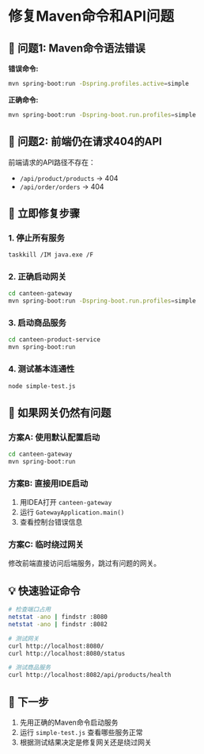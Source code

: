 # 修复Maven命令和API问题

## 🚨 问题1: Maven命令语法错误

**错误命令:**
```bash
mvn spring-boot:run -Dspring.profiles.active=simple
```

**正确命令:**
```bash
mvn spring-boot:run -Dspring-boot.run.profiles=simple
```

## 🚨 问题2: 前端仍在请求404的API

前端请求的API路径不存在：
- `/api/product/products` → 404
- `/api/order/orders` → 404

## 🔧 立即修复步骤

### 1. 停止所有服务
```bash
taskkill /IM java.exe /F
```

### 2. 正确启动网关
```bash
cd canteen-gateway
mvn spring-boot:run -Dspring-boot.run.profiles=simple
```

### 3. 启动商品服务
```bash
cd canteen-product-service
mvn spring-boot:run
```

### 4. 测试基本连通性
```bash
node simple-test.js
```

## 🎯 如果网关仍然有问题

### 方案A: 使用默认配置启动
```bash
cd canteen-gateway
mvn spring-boot:run
```

### 方案B: 直接用IDE启动
1. 用IDEA打开 `canteen-gateway`
2. 运行 `GatewayApplication.main()`
3. 查看控制台错误信息

### 方案C: 临时绕过网关
修改前端直接访问后端服务，跳过有问题的网关。

## 💡 快速验证命令

```bash
# 检查端口占用
netstat -ano | findstr :8080
netstat -ano | findstr :8082

# 测试网关
curl http://localhost:8080/
curl http://localhost:8080/status

# 测试商品服务
curl http://localhost:8082/api/products/health
```

## 🚀 下一步

1. 先用正确的Maven命令启动服务
2. 运行 `simple-test.js` 查看哪些服务正常
3. 根据测试结果决定是修复网关还是绕过网关